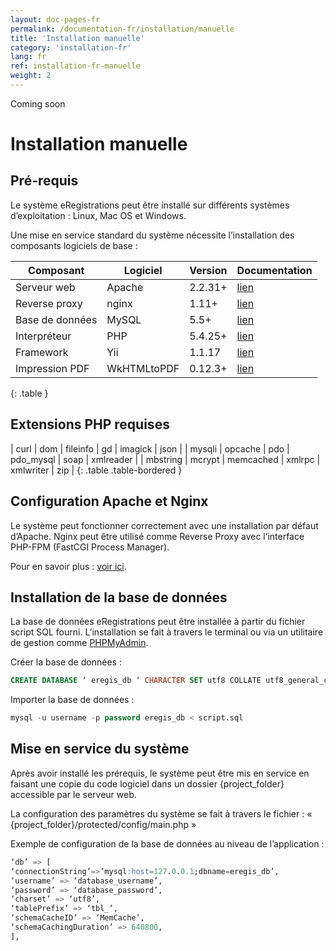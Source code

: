 ```yaml
---
layout: doc-pages-fr
permalink: /documentation-fr/installation/manuelle
title: 'Installation manuelle'
category: 'installation-fr'
lang: fr
ref: installation-fr-manuelle
weight: 2
---
```


<span class="label label-info">Coming soon</span>

# Installation manuelle

## Pré-requis

Le système eRegistrations peut être installé sur différents systèmes d’exploitation : Linux, Mac OS et Windows.

Une mise en service standard du système nécessite l’installation des composants logiciels de base :

| Composant | Logiciel | Version  | Documentation |
| --- | --- | --- | --- |
| Serveur web | Apache | 2.2.31+| [lien](http://httpd.apache.org/docs/) |
| Reverse proxy | nginx | 1.11+ | [lien](https://nginx.org/en/docs/) |
| Base de données | MySQL| 5.5+ | [lien](https://dev.mysql.com/downloads/mysql/) |
| Interpréteur | PHP | 5.4.25+ | [lien](http://php.net/) |
| Framework| Yii| 1.1.17| [lien](http://www.yiiframework.com/download/) |
| Impression PDF| WkHTMLtoPDF| 0.12.3+| [lien](http://wkhtmltopdf.org/downloads.html) |
{: .table }

## Extensions PHP requises

| curl | dom | fileinfo | gd | imagick | json |
| mysqli | opcache | pdo | pdo_mysql | soap | xmlreader |
| mbstring | mcrypt | memcached | xmlrpc | xmlwriter | zip |
{: .table .table-bordered }


## Configuration Apache et Nginx

Le système peut fonctionner correctement avec une installation par défaut d’Apache. Nginx peut être utilisé comme Reverse Proxy avec l’interface PHP-FPM (FastCGI Process Manager).

Pour en savoir plus : [voir ici](http://www.yiiframework.com/doc/guide/1.1/fr/quickstart.apache-nginx-config).


## Installation de la base de données

La base de données eRegistrations peut être installée à partir du fichier script SQL fourni. L’installation se fait à travers le terminal ou via un utilitaire de gestion comme [PHPMyAdmin](https://www.phpmyadmin.net/downloads/).


Créer la base de données :

```sql
CREATE DATABASE ‘ eregis_db ‘ CHARACTER SET utf8 COLLATE utf8_general_ci; GRANT ALL ON ‘ eregis_db ‘.* TO ‘username‘@localhost IDENTIFIED BY ‘password’;
```

Importer la base de données :
```sql
mysql -u username -p password eregis_db < script.sql
```


## Mise en service du système
Après avoir installé les prérequis, le système peut être mis en service en faisant une copie du code logiciel dans un dossier {project_folder} accessible par le serveur web.


La configuration des paramètres du système se fait à travers le fichier : « {project_folder}/protected/config/main.php »

Exemple de configuration de la base de données au niveau de l’application :

```sql
‘db’ => [
‘connectionString’=>’mysql:host=127.0.0.1;dbname=eregis_db’,
‘username’ => ‘database_username’,
‘password’ => ‘database_password’,
‘charset’ => ‘utf8’,
‘tablePrefix’ => ‘tbl_’,
‘schemaCacheID’ => ‘MemCache’,
‘schemaCachingDuration’ => 640800,
],
```
